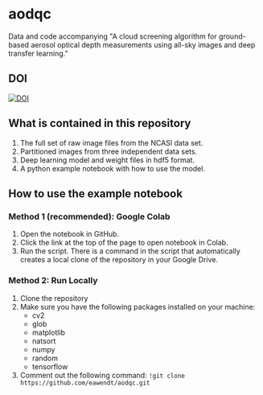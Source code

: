 # aodqc
Data and code accompanying "A cloud screening algorithm for ground-based aerosol optical depth measurements using all-sky images and deep transfer learning."

## DOI
[![DOI](https://zenodo.org/badge/472905349.svg)](https://zenodo.org/badge/latestdoi/472905349)

## What is contained in this repository
1. The full set of raw image files from the NCASI data set.
2. Partitioned images from three independent data sets.
3. Deep learning model and weight files in hdf5 format.
4. A python example notebook with how to use the model.

## How to use the example notebook
### Method 1 (recommended): Google Colab
1. Open the notebook in GitHub.
2. Click the link at the top of the page to open notebook in Colab.
3. Run the script. There is a command in the script that automatically creates a local clone of the repository in your Google Drive.

### Method 2: Run Locally
1. Clone the repository
2. Make sure you have the following packages installed on your machine:
    * cv2
    * glob
    * matplotlib
    * natsort
    * numpy
    * random
    * tensorflow
3. Comment out the following command: ```!git clone https://github.com/eawendt/aodqc.git```
